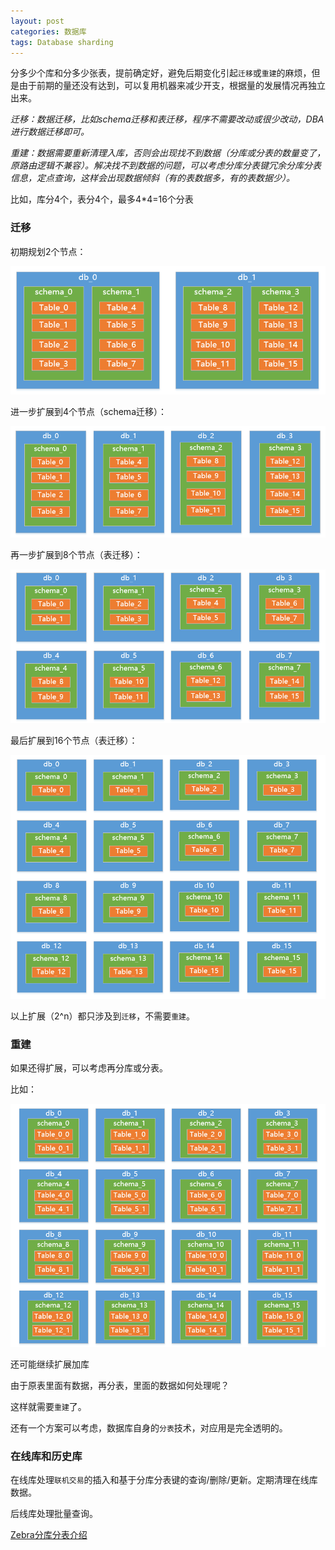 ```yaml
---
layout: post
categories: 数据库
tags: Database sharding
---
```


分多少个库和分多少张表，提前确定好，避免后期变化引起`迁移`或`重建`的麻烦，但是由于前期的量还没有达到，可以复用机器来减少开支，根据量的发展情况再独立出来。

*迁移：数据迁移，比如schema迁移和表迁移，程序不需要改动或很少改动，DBA进行数据迁移即可。*

*重建：数据需要重新清理入库，否则会出现找不到数据（分库或分表的数量变了，原路由逻辑不兼容）。解决找不到数据的问题，可以考虑分库分表键冗余分库分表信息，定点查询，这样会出现数据倾斜（有的表数据多，有的表数据少）。*

比如，库分4个，表分4个，最多4*4=16个分表

### 迁移

初期规划2个节点：

![db-2](/images/db-2.png)

进一步扩展到4个节点（schema迁移）：

![db-4](/images/db-4.png)

再一步扩展到8个节点（表迁移）：

![db-8](/images/db-8.png)

最后扩展到16个节点（表迁移）：

![db-16](/images/db-16.png)

以上扩展（2^n）都只涉及到`迁移`，不需要`重建`。

### 重建

如果还得扩展，可以考虑再分库或分表。

比如：

![db-16-2](/images/db-16-2.png)

还可能继续扩展加库

由于原表里面有数据，再分表，里面的数据如何处理呢？

这样就需要`重建`了。

还有一个方案可以考虑，数据库自身的`分表`技术，对应用是完全透明的。

### 在线库和历史库

在线库处理`联机交易`的插入和基于分库分表键的查询/删除/更新。定期清理在线库数据。

后线库处理批量查询。

[Zebra分库分表介绍](https://github.com/Meituan-Dianping/Zebra/wiki/Zebra%E5%88%86%E5%BA%93%E5%88%86%E8%A1%A8%E4%BB%8B%E7%BB%8D)


